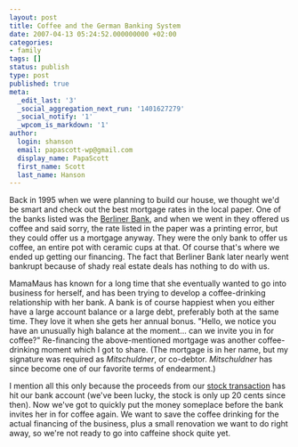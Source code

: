 ```yaml
---
layout: post
title: Coffee and the German Banking System
date: 2007-04-13 05:24:52.000000000 +02:00
categories:
- family
tags: []
status: publish
type: post
published: true
meta:
  _edit_last: '3'
  _social_aggregation_next_run: '1401627279'
  _social_notify: '1'
  _wpcom_is_markdown: '1'
author:
  login: shanson
  email: papascott-wp@gmail.com
  display_name: PapaScott
  first_name: Scott
  last_name: Hanson
---
```

<p>Back in 1995 when we were planning to build our house, we thought we'd be smart and check out the best mortgage rates in the local paper. One of the banks listed was the <a href="http://www.berliner-bank.de/">Berliner Bank</a>, and when we went in they offered us coffee and said sorry, the rate listed in the paper was a printing error, but they could offer us a mortgage anyway. They were the only bank to offer us coffee, an entire pot with ceramic cups at that. Of course that's where we ended up getting our financing. The fact that Berliner Bank later nearly went bankrupt because of shady real estate deals has nothing to do with us.</p>
<p>MamaMaus has known for a long time that she eventually wanted to go into business for herself, and has been trying to develop a coffee-drinking relationship with her bank. A bank is of course happiest when you either have a large account balance or a large debt, preferably both at the same time. They love it when she gets her annual bonus. "Hello, we notice you have an unusually high balance at the moment... can we invite you in for coffee?" Re-financing the above-mentioned mortgage was another coffee-drinking moment which I got to share. (The mortgage is in her name, but my signature was required as <em>Mitschuldner</em>, or co-debtor. <em>Mitschuldner</em> has since become one of our favorite terms of endearment.)</p>
<p>I mention all this only because the proceeds from our <a href="http://www.papascott.de/archives/2007/04/10/dreams-for-sale-4645/">stock transaction</a> has hit our bank account (we've been lucky, the stock is only up 20 cents since then). Now we've got to quickly put the money someplace before the bank invites her in for coffee again. We want to save the coffee drinking for the actual financing of the business, plus a small renovation we want to do right away, so we're not ready to go into caffeine shock quite yet.</p>
